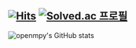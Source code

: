 [![Hits](https://hits.seeyoufarm.com/api/count/incr/badge.svg?url=https%3A%2F%2Fgithub.com%2Fopenmpy%2Fhit-counter&count_bg=%233D8EC8&title_bg=%23555555&icon=github.svg&icon_color=%23E7E7E7&title=hits&edge_flat=false)](https://hits.seeyoufarm.com)
[![Solved.ac
프로필](http://mazassumnida.wtf/api/mini/generate_badge?boj=openmpy)](https://solved.ac/openmpy)
---
![openmpy's GitHub stats](https://github-readme-stats.vercel.app/api?username=openmpy&show_icons=true&theme=tokyonight)  
